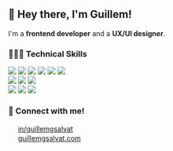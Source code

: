 ## 👋 Hey there, I'm Guillem!

I'm a **frontend developer** and a **UX/UI designer**.

### 🧑🏻‍💻 Technical Skills
![](https://img.shields.io/badge/Code-HTML5-informational?style=flat&logo=html5&color=e34522&logoColor=e34522&labelColor=3c3c3c) ![](https://img.shields.io/badge/Code-CSS3-informational?style=flat&logo=css3&color=1572B6&logoColor=1572B6&labelColor=3c3c3c) ![](https://img.shields.io/badge/Code-Javascript-informational?style=flat&logo=javascript&color=f7df1e&labelColor=3c3c3c) ![](https://img.shields.io/badge/Code-React-informational?style=flat&logo=react&color=61DAFB&labelColor=3c3c3c) ![](https://img.shields.io/badge/Code-Next_JS-informational?style=flat&logo=next.js&color=000&labelColor=3c3c3c) ![](https://img.shields.io/badge/Code-Astro-informational?style=flat&logo=astro&color=bb40ee&labelColor=3c3c3c)
<br>![](https://img.shields.io/badge/Design-Figma-informational?style=flat&logo=figma&color=f0461f&labelColor=3c3c3c) ![](https://img.shields.io/badge/Design-Adobe_Photoshop-informational?style=flat&logo=adobephotoshop&color=37a6ff&labelColor=3c3c3c) ![](https://img.shields.io/badge/Design-Adobe_Illustrator-informational?style=flat&logo=adobeillustrator&color=fd9a07&labelColor=3c3c3c) 
<br>![](https://img.shields.io/badge/Tools-VS_Code-informational?style=flat&logo=visualstudiocode&color=3c9af0&logoColor=3c9af0&labelColor=3c3c3c) ![](https://img.shields.io/badge/Tools-Git-informational?style=flat&logo=git&color=ee4933&labelColor=3c3c3c) ![](https://img.shields.io/badge/Tools-Github-informational?style=flat&logo=github&color=000&labelColor=3c3c3c) 

### 🤝 Connect with me!
<img height="16" src="https://github.com/guillemgsalvat/guillemgsalvat/assets/151743073/e3196da2-bba7-4cb4-95d5-caee7bae37c6" /> [in/guillemgsalvat](https://www.linkedin.com/in/guillemgsalvat)<br>
<img height="16" src="https://github.com/guillemgsalvat/guillemgsalvat/assets/151743073/3a869710-bf28-43d5-8701-9ea06590a0f2" /> [guillemgsalvat.com](https://guillemgsalvat.com)
